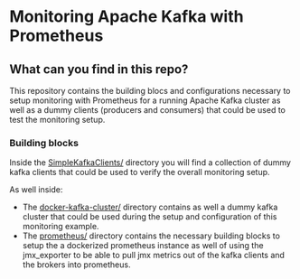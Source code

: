 # Monitoring Apache Kafka with Prometheus


## What can you find in this repo?

This repository contains the building blocs and configurations necessary to setup monitoring with Prometheus for a running Apache Kafka cluster as well as a dummy clients (producers and consumers) that could be used to test the monitoring setup.

### Building blocks

Inside the [SimpleKafkaClients/](SimpleKafkaClients/) directory you will
find a collection of dummy kafka clients that could be used to verify
the overall monitoring setup.

As well inside:

* The [docker-kafka-cluster/](docker-kafka-cluster) directory contains
  as well a dummy kafka cluster that could be used during the setup and
  configuration of this monitoring example.
* The [prometheus/](prometheus/) directory contains the necessary
  building blocks to setup the a dockerized prometheus instance as well
  of using the jmx_exporter to be able to pull jmx metrics out of the
  kafka clients and the brokers into prometheus.
